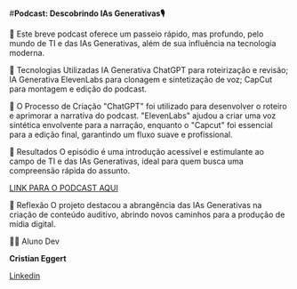 #**Podcast: Descobrindo IAs Generativas🎙️**

📒 Este breve podcast oferece um passeio rápido, mas profundo, pelo mundo de TI e das IAs Generativas, além de sua influência na tecnologia moderna.

🤖 Tecnologias Utilizadas IA Generativa ChatGPT para roteirização e revisão; IA Generativa ElevenLabs para clonagem e sintetização de voz; CapCut para montagem e edição do podcast.

🧐 O Processo de Criação "ChatGPT" foi utilizado para desenvolver o roteiro e aprimorar a narrativa do podcast. "ElevenLabs" ajudou a criar uma voz sintética envolvente para a narração, enquanto o "Capcut" foi essencial para a edição final, garantindo um fluxo suave e profissional.

🚀 Resultados O episódio é uma introdução acessível e estimulante ao campo de TI e das IAs Generativas, ideal para quem busca uma compreensão rápida do assunto.

[LINK PARA O PODCAST AQUI]([https://lexica.art/](https://github.com/Cristian-Eggert/lab-natty-or-not/blob/main/Podcast.mp3))

💭 Reflexão O projeto destacou a abrangência das IAs Generativas na criação de conteúdo auditivo, abrindo novos caminhos para a produção de mídia digital.

👨‍💻 Aluno Dev

**Cristian Eggert**

[Linkedin](https://www.linkedin.com/in/cristian-eggert/)
